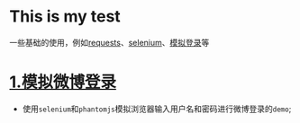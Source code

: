 This is my test
====
一些基础的使用，例如[requests](https://github.com/kidword/spider/tree/master/requests%E4%BD%BF%E7%94%A8 "测试")、[selenium](https://github.com/kidword/spider/tree/master/selenuim%2Bphantomjs%E6%93%8D%E4%BD%9C)、[模拟登录](https://github.com/kidword/spider/tree/master/weibo)等

  
[1.模拟微博登录](https://github.com/kidword/spider/tree/master/weibo)  
==========
- 使用`selenium`和`phantomjs`模拟浏览器输入用户名和密码进行微博登录的`demo`;


